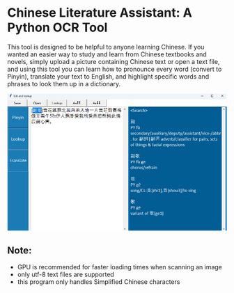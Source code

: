 # Chinese Literature Assistant: A Python OCR Tool
This tool is designed to be helpful to anyone learning Chinese. 
If you wanted an easier way to study and learn from Chinese textbooks and novels, simply upload a picture containing Chinese text or open a text file, and using this tool you can learn how to pronounce every word (convert to Pinyin), translate your text to English, and highlight specific words and phrases to look them up in a dictionary.

![alt text](https://github.com/James-Lian/python-chinese-literature-assistant/blob/main/cover.png?raw=true)

## Note:
- GPU is recommended for faster loading times when scanning an image
- only utf-8 text files are supported
- this program only handles Simplified Chinese characters
